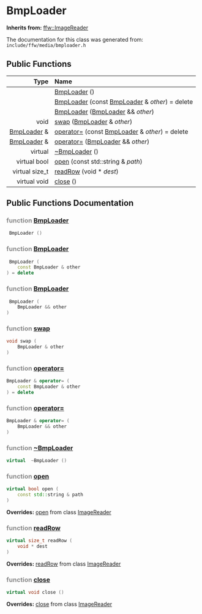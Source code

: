 BmpLoader
===================================


**Inherits from:** [ffw::ImageReader](ffw_ImageReader.html)

The documentation for this class was generated from: `include/ffw/media/bmploader.h`



## Public Functions

| Type | Name |
| -------: | :------- |
|   | [BmpLoader](#c5c545fc) ()  |
|   | [BmpLoader](#7533bc01) (const [BmpLoader](ffw_BmpLoader.html) & _other_) = delete  |
|   | [BmpLoader](#42fdbb67) ([BmpLoader](ffw_BmpLoader.html) && _other_)  |
|  void | [swap](#68edf10b) ([BmpLoader](ffw_BmpLoader.html) & _other_)  |
|  [BmpLoader](ffw_BmpLoader.html) & | [operator=](#319149e9) (const [BmpLoader](ffw_BmpLoader.html) & _other_) = delete  |
|  [BmpLoader](ffw_BmpLoader.html) & | [operator=](#69186e13) ([BmpLoader](ffw_BmpLoader.html) && _other_)  |
|  virtual  | [~BmpLoader](#aaed4bf7) ()  |
|  virtual bool | [open](#c6782eec) (const std::string & _path_)  |
|  virtual size_t | [readRow](#f64860ea) (void * _dest_)  |
|  virtual void | [close](#977d2baa) ()  |


## Public Functions Documentation

### <span style="opacity:0.5;">function</span> <a id="c5c545fc" href="#c5c545fc">BmpLoader</a>

```cpp
 BmpLoader () 
```



### <span style="opacity:0.5;">function</span> <a id="7533bc01" href="#7533bc01">BmpLoader</a>

```cpp
 BmpLoader (
    const BmpLoader & other
) = delete 
```



### <span style="opacity:0.5;">function</span> <a id="42fdbb67" href="#42fdbb67">BmpLoader</a>

```cpp
 BmpLoader (
    BmpLoader && other
) 
```



### <span style="opacity:0.5;">function</span> <a id="68edf10b" href="#68edf10b">swap</a>

```cpp
void swap (
    BmpLoader & other
) 
```



### <span style="opacity:0.5;">function</span> <a id="319149e9" href="#319149e9">operator=</a>

```cpp
BmpLoader & operator= (
    const BmpLoader & other
) = delete 
```



### <span style="opacity:0.5;">function</span> <a id="69186e13" href="#69186e13">operator=</a>

```cpp
BmpLoader & operator= (
    BmpLoader && other
) 
```



### <span style="opacity:0.5;">function</span> <a id="aaed4bf7" href="#aaed4bf7">~BmpLoader</a>

```cpp
virtual  ~BmpLoader () 
```



### <span style="opacity:0.5;">function</span> <a id="c6782eec" href="#c6782eec">open</a>

```cpp
virtual bool open (
    const std::string & path
) 
```



**Overrides:** [open](/doc/ffw_ImageReader.md#25e290f7) from class [ImageReader](/doc/ffw_ImageReader.md)

### <span style="opacity:0.5;">function</span> <a id="f64860ea" href="#f64860ea">readRow</a>

```cpp
virtual size_t readRow (
    void * dest
) 
```



**Overrides:** [readRow](/doc/ffw_ImageReader.md#2b7cda9d) from class [ImageReader](/doc/ffw_ImageReader.md)

### <span style="opacity:0.5;">function</span> <a id="977d2baa" href="#977d2baa">close</a>

```cpp
virtual void close () 
```



**Overrides:** [close](/doc/ffw_ImageReader.md#f00a5543) from class [ImageReader](/doc/ffw_ImageReader.md)



